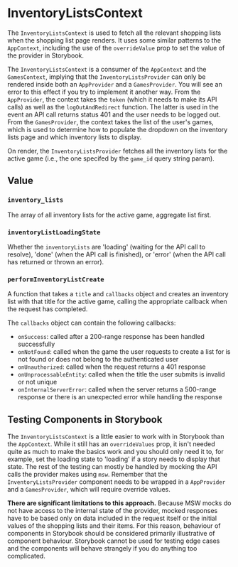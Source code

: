 # InventoryListsContext

The `InventoryListsContext` is used to fetch all the relevant shopping lists when the shopping list page renders. It uses some similar patterns to the `AppContext`, including the use of the `overrideValue` prop to set the value of the provider in Storybook.

The `InventoryListsContext` is a consumer of the `AppContext` and the `GamesContext`, implying that the `InventoryListsProvider` can only be rendered inside both an `AppProvider` and a `GamesProvider`. You will see an error to this effect if you try to implement it another way. From the `AppProvider`, the context takes the `token` (which it needs to make its API calls) as well as the `logOutAndRedirect` function. The latter is used in the event an API call returns status 401 and the user needs to be logged out. From the `GamesProvider`, the context takes the list of the user's games, which is used to determine how to populate the dropdown on the inventory lists page and which inventory lists to display.

On render, the `InventoryListsProvider` fetches all the inventory lists for the active game (i.e., the one specifed by the `game_id` query string param). 

## Value

### `inventory_lists`

The array of all inventory lists for the active game, aggregate list first.

### `inventoryListLoadingState`

Whether the `inventoryLists` are 'loading' (waiting for the API call to resolve), 'done' (when the API call is finished), or 'error' (when the API call has returned or thrown an error).

### `performInventoryListCreate`

A function that takes a `title` and `callbacks` object and creates an inventory list with that title for the active game, calling the appropriate callback when the request has completed.

The `callbacks` object can contain the following callbacks:

* `onSuccess`: called after a 200-range response has been handled successfully
* `onNotFound`: called when the game the user requests to create a list for is not found or does not belong to the authenticated user
* `onUnauthorized`: called when the request returns a 401 response
* `onUnprocessableEntity`: called when the title the user submits is invalid or not unique
* `onInternalServerError`: called when the server returns a 500-range response or there is an unexpected error while handling the response

## Testing Components in Storybook

The `InventoryListsContext` is a little easier to work with in Storybook than the `AppContext`. While it still has an `overrideValues` prop, it isn't needed quite as much to make the basics work and you should only need it to, for example, set the loading state to 'loading' if a story needs to display that state. The rest of the testing can mostly be handled by mocking the API calls the provider makes using `msw`. Remember that the `InventoryListsProvider` component needs to be wrapped in a `AppProvider` and a `GamesProvider`, which will require override values.

**There are significant limitations to this approach.** Because MSW mocks do not have access to the internal state of the provider, mocked responses have to be based only on data included in the request itself or the initial values of the shopping lists and their items. For this reason, behaviour of components in Storybook should be considered primarily illustrative of component behaviour. Storybook cannot be used for testing edge cases and the components will behave strangely if you do anything too complicated.
